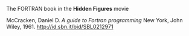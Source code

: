 The FORTRAN book in the **Hidden Figures** movie

McCracken, Daniel D. *A guide to Fortran programming* New York, John Wiley, 1961.
http://id.sbn.it/bid/SBL0212971


